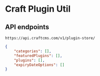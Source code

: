 # Craft Plugin Util

## API endpoints

`https://api.craftcms.com/v1/plugin-store/`

```json
{
    "categories": [],
    "featuredPlugins": [],
    "plugins": [],
    "expiryDateOptions": []
}
```
